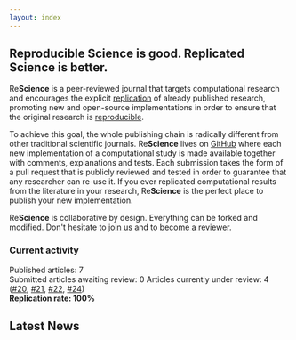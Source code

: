 ```yaml
---
layout: index
---
```


## Reproducible Science is good. Replicated Science is better.

Re**Science** is a peer-reviewed journal that targets computational research
and encourages the explicit [replication](faq) of already published research,
promoting new and open-source implementations in order to ensure that the
original research is [reproducible](faq).

To achieve this goal, the whole publishing chain is radically different from
other traditional scientific journals. Re**Science** lives on
[GitHub](https://github.com/ReScience/) where each new implementation of a
computational study is made available together with comments, explanations and
tests. Each submission takes the form of a pull request that is publicly
reviewed and tested in order to guarantee that any researcher can re-use it. If
you ever replicated computational results from the literature in your research,
Re**Science** is the perfect place to publish your new implementation.

Re**Science** is collaborative by design. Everything can be forked and
modified. Don't hesitate to [join us](faq) and to [become a reviewer](https://github.com/ReScience/ReScience/issues/27).


### Current activity

Published articles: 7  
Submitted articles awaiting review:	0
Articles currently under review:	4 ([#20], [#21], [#22], [#24])  
**Replication rate: 100%**

[#20]: https://github.com/ReScience/ReScience-submission/pull/20
[#21]: https://github.com/ReScience/ReScience-submission/pull/21
[#22]: https://github.com/ReScience/ReScience-submission/pull/22
[#24]: https://github.com/ReScience/ReScience-submission/pull/24

## Latest News

